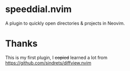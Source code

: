 # speeddial.nvim

A plugin to quickly open directories & projects in Neovim. 


# Thanks

This is my first plugin, I ~~copied~~ learned a lot from https://github.com/sindrets/diffview.nvim
